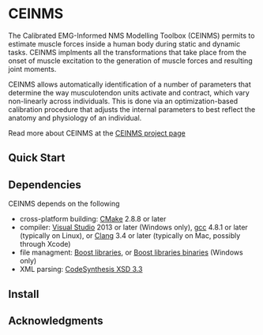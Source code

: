 CEINMS
======
The Calibrated EMG-Informed NMS Modelling Toolbox (CEINMS) permits to estimate muscle forces inside a human body during static and dynamic tasks. CEINMS implments all the transformations that take place from the onset of muscle excitation to the generation of muscle forces and resulting joint moments.

CEINMS allows automatically identification of a number of parameters that determine the way musculotendon units activate and contract, which vary non-linearly across individuals. This is done via an optimization-based calibration procedure that adjusts the internal parameters to best reflect the anatomy and physiology of an individual.

Read more about CEINMS at the [CEINMS project page](https://simtk.org/home/ceinms)

Quick Start
-----------

Dependencies
------------
CEINMS depends on the following 
* cross-platform building: [CMake](http://www.cmake.org/) 2.8.8 or later
* compiler: [Visual Studio](http://www.visualstudio.com) 2013 or later (Windows only), [gcc](http://gcc.gnu.org/) 4.8.1 or later (typically on Linux), or [Clang](http://clang.llvm.org/) 3.4 or later (typically on Mac, possibly through Xcode)
* file managment: [Boost libraries](http://www.boost.org/), or [Boost libraries binaries](http://sourceforge.net/projects/boost/files/boost-binaries) (Windows only)
* XML parsing: [CodeSynthesis XSD 3.3](https://www.codesynthesis.com)


Install
-------

Acknowledgments
---------------
<!---
Useful links:
[OpenSim 3.2 VC12P x86](https://drive.google.com/file/d/0BzMAK5L0QV2PSEkxSUVxSXd3NzA/edit?usp=sharing)

When compiling with OpenSim3.2 in Windows, the following errors may occur:
```
Error	1	error C3646: '__attribute__' : unknown override specifier	c:\opensim3.2\sdk\include\opensim\common\DebugUtilities.h	42	1	Calibration
Error	2	error C2065: 'noreturn' : undeclared identifier	c:\opensim3.2\sdk\include\opensim\common\DebugUtilities.h	42	1	Calibration
Error	3	error C2072: 'OpenSim::DebugUtilities::Fatal_Error' : initialization of a function	c:\opensim3.2\sdk\include\opensim\common\DebugUtilities.h	42	1	Calibration
Error	4	error C2146: syntax error : missing ';' before identifier 'WINAPI'	c:\opensim3.2\sdk\include\opensim\common\LoadOpenSimLibrary.h	43	1	Calibration
Error	5	error C4430: missing type specifier - int assumed. Note: C++ does not support default-int	c:\opensim3.2\sdk\include\opensim\common\LoadOpenSimLibrary.h	43	1	Calibration
Error	6	error C2146: syntax error : missing ';' before identifier 'LoadOpenSimLibrary'	c:\opensim3.2\sdk\include\opensim\common\LoadOpenSimLibrary.h	43	1	Calibration
```

If so, be sure that _WIN32 is used instead of WIN32 in the define directives in OpenSim include files DebugUtilities.h, LoadOpenSimLibrary.h, osimCommonDLL.h (i.e. look where the errors are and change WIN32 in _WIN32 everywhere) 
-->
